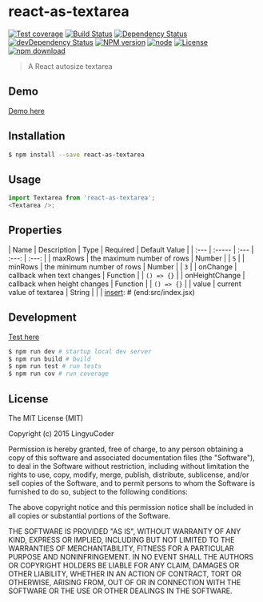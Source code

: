 # react-as-textarea

[![Test coverage](https://img.shields.io/coveralls/LingyuCoder/react-as-textarea.svg?style=flat-square)](https://coveralls.io/r/LingyuCoder/react-as-textarea?branch=master)
[![Build Status](https://travis-ci.org/LingyuCoder/react-as-textarea.png)](https://travis-ci.org/LingyuCoder/react-as-textarea)
[![Dependency Status](https://david-dm.org/LingyuCoder/react-as-textarea.svg)](https://david-dm.org/LingyuCoder/react-as-textarea)
[![devDependency Status](https://david-dm.org/LingyuCoder/react-as-textarea/dev-status.svg)](https://david-dm.org/LingyuCoder/react-as-textarea#info=devDependencies)
[![NPM version](http://img.shields.io/npm/v/react-as-textarea.svg?style=flat-square)](http://npmjs.org/package/react-as-textarea)
[![node](https://img.shields.io/badge/node.js-%3E=_4.0-green.svg?style=flat-square)](http://nodejs.org/download/)
[![License](http://img.shields.io/npm/l/react-as-textarea.svg?style=flat-square)](LICENSE)
[![npm download](https://img.shields.io/npm/dm/react-as-textarea.svg?style=flat-square)](https://npmjs.org/package/react-as-textarea)

> A React autosize textarea

## Demo

[Demo here](http://lingyucoder.github.io/react-as-textarea/demo/index.html)

## Installation

```bash
$ npm install --save react-as-textarea
```

## Usage

```javascript
import Textarea from 'react-as-textarea';
<Textarea />;
```

## Properties

[insert]: # (start:src/index.jsx|doc)
| Name | Description | Type | Required | Default Value |
| :--- | :----- | :--- | :---: | :---: |
| maxRows | the maximum number of rows | Number |  | `5` |
| minRows | the minimum number of rows | Number |  | `3` |
| onChange | callback when text changes | Function |  | `() => {}` |
| onHeightChange | callback when height changes | Function |  | `() => {}` |
| value | current value of textarea | String |  |  |
[insert]: # (end:src/index.jsx)

## Development

[Test here](http://lingyucoder.github.io/react-as-textarea/test/test.html)

```bash
$ npm run dev # startup local dev server
$ npm run build # build
$ npm run test # run tests
$ npm run cov # run coverage
```

## License

The MIT License (MIT)

Copyright (c) 2015 LingyuCoder

Permission is hereby granted, free of charge, to any person obtaining a copy
of this software and associated documentation files (the "Software"), to deal
in the Software without restriction, including without limitation the rights
to use, copy, modify, merge, publish, distribute, sublicense, and/or sell
copies of the Software, and to permit persons to whom the Software is
furnished to do so, subject to the following conditions:

The above copyright notice and this permission notice shall be included in all
copies or substantial portions of the Software.

THE SOFTWARE IS PROVIDED "AS IS", WITHOUT WARRANTY OF ANY KIND, EXPRESS OR
IMPLIED, INCLUDING BUT NOT LIMITED TO THE WARRANTIES OF MERCHANTABILITY,
FITNESS FOR A PARTICULAR PURPOSE AND NONINFRINGEMENT. IN NO EVENT SHALL THE
AUTHORS OR COPYRIGHT HOLDERS BE LIABLE FOR ANY CLAIM, DAMAGES OR OTHER
LIABILITY, WHETHER IN AN ACTION OF CONTRACT, TORT OR OTHERWISE, ARISING FROM,
OUT OF OR IN CONNECTION WITH THE SOFTWARE OR THE USE OR OTHER DEALINGS IN THE
SOFTWARE.
